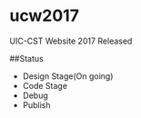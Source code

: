 # ucw2017
UIC-CST Website 2017 Released

##Status
- Design Stage(On going)
- Code Stage
- Debug
- Publish
